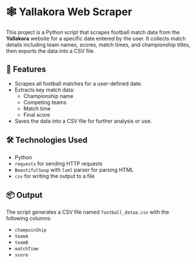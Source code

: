 # 🕸️ Yallakora Web Scraper

This project is a Python script that scrapes football match data from the **Yallakora** website for a specific date entered by the user. It collects match details including team names, scores, match times, and championship titles, then exports the data into a CSV file.

## 📌 Features

- Scrapes all football matches for a user-defined date.
- Extracts key match data:
  - Championship name
  - Competing teams
  - Match time
  - Final score
- Saves the data into a CSV file for further analysis or use.

## 🛠️ Technologies Used

- Python
- `requests` for sending HTTP requests
- `BeautifulSoup` with `lxml` parser for parsing HTML
- `csv` for writing the output to a file

## 📦 Output

The script generates a CSV file named `football_dataa.csv` with the following columns:

- `champoinShip`
- `teamA`
- `teamB`
- `matchTime`
- `score`
